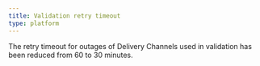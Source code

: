 ```yaml
---
title: Validation retry timeout
type: platform
---
```


The retry timeout for outages of Delivery Channels used in validation has been reduced from 60 to 30 minutes.